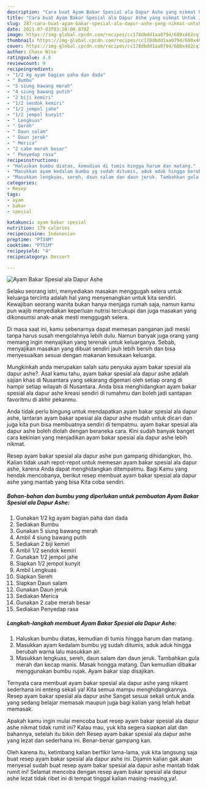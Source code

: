 ```yaml
---
description: "Cara buat Ayam Bakar Spesial ala Dapur Ashe yang nikmat Untuk Jualan"
title: "Cara buat Ayam Bakar Spesial ala Dapur Ashe yang nikmat Untuk Jualan"
slug: 287-cara-buat-ayam-bakar-spesial-ala-dapur-ashe-yang-nikmat-untuk-jualan
date: 2021-07-03T03:28:00.878Z
image: https://img-global.cpcdn.com/recipes/cc178dbdd1aa0794/680x482cq70/ayam-bakar-spesial-ala-dapur-ashe-foto-resep-utama.jpg
thumbnail: https://img-global.cpcdn.com/recipes/cc178dbdd1aa0794/680x482cq70/ayam-bakar-spesial-ala-dapur-ashe-foto-resep-utama.jpg
cover: https://img-global.cpcdn.com/recipes/cc178dbdd1aa0794/680x482cq70/ayam-bakar-spesial-ala-dapur-ashe-foto-resep-utama.jpg
author: Chase Wise
ratingvalue: 4.8
reviewcount: 9
recipeingredient:
- "1/2 kg ayam bagian paha dan dada"
- " Bumbu"
- "5 siung bawang merah"
- "4 siung bawang putih"
- "2 biji kemiri"
- "1/2 sendok kemiri"
- "1/2 jempol jahe"
- "1/2 jempol kunyit"
- " Lengkuas"
- " Sereh"
- " Daun salam"
- " Daun jeruk"
- " Merica"
- "2 cabe merah besar"
- " Penyedap rasa"
recipeinstructions:
- "Haluskan bumbu diatas, kemudian di tumis hingga harum dan matang."
- "Masukkan ayam kedalam bumbu yg sudah ditumis, aduk aduk hingga berubah warna lalu masukkan air."
- "Masukkan lengkuas, sereh, daun salam dan daun jeruk. Tambahkan gula merah dan kecap manis. Masak hongga matang. Dan kemudian dibakar menggunakan bumbu rujak. Ayam bakar siap disajikan."
categories:
- Resep
tags:
- ayam
- bakar
- spesial

katakunci: ayam bakar spesial 
nutrition: 179 calories
recipecuisine: Indonesian
preptime: "PT34M"
cooktime: "PT51M"
recipeyield: "4"
recipecategory: Dessert

---
```



![Ayam Bakar Spesial ala Dapur Ashe](https://img-global.cpcdn.com/recipes/cc178dbdd1aa0794/680x482cq70/ayam-bakar-spesial-ala-dapur-ashe-foto-resep-utama.jpg)

Selaku seorang istri, menyediakan masakan menggugah selera untuk keluarga tercinta adalah hal yang menyenangkan untuk kita sendiri. Kewajiban seorang  wanita bukan hanya menjaga rumah saja, namun kamu pun wajib menyediakan keperluan nutrisi tercukupi dan juga masakan yang dikonsumsi anak-anak mesti menggugah selera.

Di masa  saat ini, kamu sebenarnya dapat memesan panganan jadi meski tanpa harus susah mengolahnya lebih dulu. Namun banyak juga orang yang memang ingin menyajikan yang terenak untuk keluarganya. Sebab, menyajikan masakan yang dibuat sendiri jauh lebih bersih dan bisa menyesuaikan sesuai dengan makanan kesukaan keluarga. 



Mungkinkah anda merupakan salah satu penyuka ayam bakar spesial ala dapur ashe?. Asal kamu tahu, ayam bakar spesial ala dapur ashe adalah sajian khas di Nusantara yang sekarang digemari oleh setiap orang di hampir setiap wilayah di Nusantara. Anda bisa menghidangkan ayam bakar spesial ala dapur ashe kreasi sendiri di rumahmu dan boleh jadi santapan favoritmu di akhir pekanmu.

Anda tidak perlu bingung untuk mendapatkan ayam bakar spesial ala dapur ashe, lantaran ayam bakar spesial ala dapur ashe mudah untuk dicari dan juga kita pun bisa membuatnya sendiri di tempatmu. ayam bakar spesial ala dapur ashe boleh diolah dengan beraneka cara. Kini sudah banyak banget cara kekinian yang menjadikan ayam bakar spesial ala dapur ashe lebih nikmat.

Resep ayam bakar spesial ala dapur ashe pun gampang dihidangkan, lho. Kalian tidak usah repot-repot untuk memesan ayam bakar spesial ala dapur ashe, karena Anda dapat menghidangkan ditempatmu. Bagi Kamu yang hendak mencobanya, berikut resep membuat ayam bakar spesial ala dapur ashe yang mantab yang bisa Kita coba sendiri.

<!--inarticleads1-->

##### Bahan-bahan dan bumbu yang diperlukan untuk pembuatan Ayam Bakar Spesial ala Dapur Ashe:

1. Gunakan 1/2 kg ayam bagian paha dan dada
1. Sediakan  Bumbu
1. Gunakan 5 siung bawang merah
1. Ambil 4 siung bawang putih
1. Sediakan 2 biji kemiri
1. Ambil 1/2 sendok kemiri
1. Gunakan 1/2 jempol jahe
1. Siapkan 1/2 jempol kunyit
1. Ambil  Lengkuas
1. Siapkan  Sereh
1. Siapkan  Daun salam
1. Gunakan  Daun jeruk
1. Sediakan  Merica
1. Gunakan 2 cabe merah besar
1. Sediakan  Penyedap rasa




<!--inarticleads2-->

##### Langkah-langkah membuat Ayam Bakar Spesial ala Dapur Ashe:

1. Haluskan bumbu diatas, kemudian di tumis hingga harum dan matang.
1. Masukkan ayam kedalam bumbu yg sudah ditumis, aduk aduk hingga berubah warna lalu masukkan air.
1. Masukkan lengkuas, sereh, daun salam dan daun jeruk. Tambahkan gula merah dan kecap manis. Masak hongga matang. Dan kemudian dibakar menggunakan bumbu rujak. Ayam bakar siap disajikan.




Ternyata cara membuat ayam bakar spesial ala dapur ashe yang nikamt sederhana ini enteng sekali ya! Kita semua mampu menghidangkannya. Resep ayam bakar spesial ala dapur ashe Sangat sesuai sekali untuk anda yang sedang belajar memasak maupun juga bagi kalian yang telah hebat memasak.

Apakah kamu ingin mulai mencoba buat resep ayam bakar spesial ala dapur ashe nikmat tidak rumit ini? Kalau mau, yuk kita segera siapkan alat dan bahannya, setelah itu bikin deh Resep ayam bakar spesial ala dapur ashe yang lezat dan sederhana ini. Benar-benar gampang kan. 

Oleh karena itu, ketimbang kalian berfikir lama-lama, yuk kita langsung saja buat resep ayam bakar spesial ala dapur ashe ini. Dijamin kalian gak akan menyesal sudah buat resep ayam bakar spesial ala dapur ashe mantab tidak rumit ini! Selamat mencoba dengan resep ayam bakar spesial ala dapur ashe lezat tidak ribet ini di tempat tinggal kalian masing-masing,ya!.

